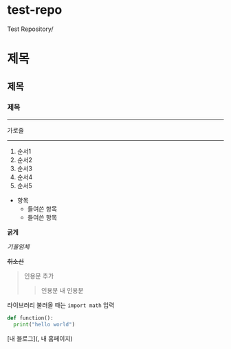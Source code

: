 # test-repo
Test Repository/


# 제목
## 제목
### 제목

---
가로줄
***

1. 순서1
3. 순서2
5. 순서3
2. 순서4
4. 순서5


* 항목
  + 들여쓴 항목
  - 들여쓴 항목


**굵게**

*기울임체*

~~취소선~~

> 인용문 추가
> > 인용문 내 인용문

라이브러리 불러올 때는 `import math` 입력

```python
def function():
  print("hello world")
```

[내 블로그](, 내 홈페이지)






